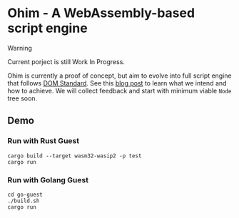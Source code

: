 # Ohim - A WebAssembly-based script engine

> [!WARNING]
> Current porject is still Work In Progress.

Ohim is currently a proof of concept, but aim to evolve into full script engine that follows [DOM Standard](https://dom.spec.whatwg.org/).
See this [blog post](https://wusyong.github.io/posts/wasmtime-script-engine/) to learn what we intend and how to
achieve. We will collect feedback and start with minimum viable `Node` tree soon.

## Demo

### Run with Rust Guest
```
cargo build --target wasm32-wasip2 -p test
cargo run
```

### Run with Golang Guest
```
cd go-guest
./build.sh
cargo run
```
